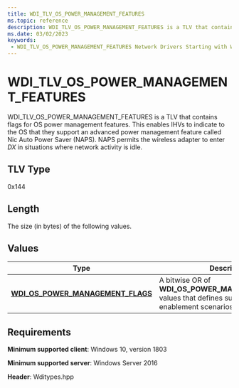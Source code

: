 ```yaml
---
title: WDI_TLV_OS_POWER_MANAGEMENT_FEATURES
ms.topic: reference
description: WDI_TLV_OS_POWER_MANAGEMENT_FEATURES is a TLV that contains flags for OS power management features.
ms.date: 03/02/2023
keywords:
 - WDI_TLV_OS_POWER_MANAGEMENT_FEATURES Network Drivers Starting with Windows Vista
---
```


# WDI_TLV_OS_POWER_MANAGEMENT_FEATURES

WDI_TLV_OS_POWER_MANAGEMENT_FEATURES is a TLV that contains flags for OS power management features. This enables IHVs to indicate to the OS that they support an advanced power management feature called Nic Auto Power Saver (NAPS). NAPS permits the wireless adapter to enter *DX* in situations where network activity is idle.

## TLV Type

0x144

## Length


The size (in bytes) of the following values.

## Values

| Type | Description |
| --- | --- |
| [**WDI_OS_POWER_MANAGEMENT_FLAGS**](/windows-hardware/drivers/ddi/wditypes/ne-wditypes-_wdi_os_power_management_flags) | A bitwise OR of **WDI_OS_POWER_MANAGEMENT_FLAGS** values that defines supported NAPS enablement scenarios. |
 

## Requirements

**Minimum supported client**: Windows 10, version 1803

**Minimum supported server**: Windows Server 2016

**Header**: Wditypes.hpp
